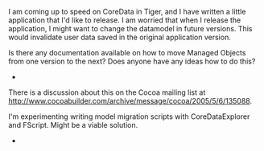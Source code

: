 I am coming up to speed on CoreData in Tiger, and I have written a little application that I'd like to release.  I am worried that when I release the application, I might want to change the datamodel in future versions.  This would invalidate user data saved in the original application version.

Is there any documentation available on how to move Managed Objects from one version to the next?  Does anyone have any ideas how to do this?

*

There is a discussion about this on the Cocoa mailing list at http://www.cocoabuilder.com/archive/message/cocoa/2005/5/6/135088.

I'm experimenting writing model migration scripts with CoreDataExplorer and FScript. Might be a viable solution. 

*
